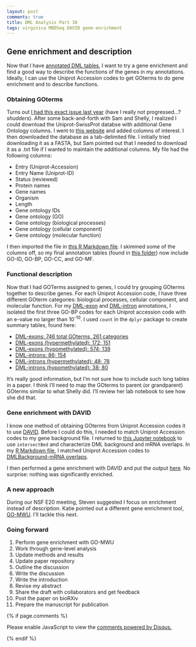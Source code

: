 ```yaml
---
layout: post
comments: true
title: DML Analysis Part 38
tags: virginica MBDSeq DAVID gene-enrichment
---
```


## Gene enrichment and description

Now that I have [annotated DML tables](https://yaaminiv.github.io/DML-Analysis-Part37/), I want to try a gene enrichment and find a good way to describe the functions of the genes in my annotations. Ideally, I can use the Uniprot Accession codes to get GOterms to do gene enrichment and to describe functions.

### Obtaining GOterms

Turns out [I had this exact issue last year](https://github.com/RobertsLab/resources/issues/292) (have I really not progressed…? *shudders*). After some back-and-forth with Sam and Shelly, I realized I could download the Uniprot-SwissProt databse with additional Gene Ontology columns. I went to [this website](https://www.uniprot.org/uniprot/?query=reviewed:yes) and added columns of interest. I then downloaded the database as a tab-delimited file. I initially tried downloading it as a FASTA, but Sam pointed out that I needed to download it as a .txt file if I wanted to maintain the additional columns. My file had the following columns:

- Entry (Uniprot-Accession)
- Entry Name (Uniprot-ID)
- Status (reviewed)
- Protein names
- Gene names
- Organism
- Length
- Gene ontology IDs
- Gene ontology (GO)
- Gene ontology (biological processes)
- Gene ontology (cellular component)
- Gene ontology (molecular function)

I then imported the file in [this R Markdown file](https://github.com/fish546-2018/yaamini-virginica/blob/master/analyses/2018-12-02-Gene-Enrichment-Analysis/2019-02-22-Gene-Enrichment-Analysis.Rmd). I skimmed some of the columns off, so my final annotation tables (found in [this folder](https://github.com/fish546-2018/yaamini-virginica/tree/master/analyses/2018-12-02-Gene-Enrichment-Analysis)) now include GO-ID, GO-BP, GO-CC, and GO-MF.

### Functional description

Now that I had GOTerms assigned to genes, I could try grouping GOterms together to describe genes. For each Uniprot Accession code, I have three different GOterm categories: biological processes, cellular component, and molecular function. For my [DML-exon](https://github.com/fish546-2018/yaamini-virginica/blob/master/analyses/2018-12-02-Gene-Enrichment-Analysis/2019-06-20-DML-Exon-Annotation.csv) and [DML-intron](https://github.com/fish546-2018/yaamini-virginica/blob/master/analyses/2018-12-02-Gene-Enrichment-Analysis/2019-06-20-DML-Intron-Annotation.csv) annotations, I isolated the first three GO-BP codes for each Uniprot accession code with an e-value no larger than 10<sup>-10</sup>. I used `count` in the `dplyr` package to create summary tables, found here:

- [DML-exons: 746 total GOterms, 261 categories](https://github.com/fish546-2018/yaamini-virginica/blob/master/analyses/2018-12-02-Gene-Enrichment-Analysis/2019-06-20-DML-Exon-Annotation-GO-BP-Counts.csv)
- [DML-exons (hypermethylated): 172; 151](https://github.com/fish546-2018/yaamini-virginica/blob/master/analyses/2018-12-02-Gene-Enrichment-Analysis/2019-06-20-DML-Exon-Annotation-Hypermethylated-GO-BP-Counts.csv)
- [DML-exons (hypomethylated): 574; 139](https://github.com/fish546-2018/yaamini-virginica/blob/master/analyses/2018-12-02-Gene-Enrichment-Analysis/2019-06-20-DML-Exon-Annotation-Hypomethylated-GO-BP-Counts.csv)
- [DML-introns: 86; 154](https://github.com/fish546-2018/yaamini-virginica/blob/master/analyses/2018-12-02-Gene-Enrichment-Analysis/2019-06-20-DML-Intron-Annotation-GO-BP-Counts.csv)
- [DML-introns (hypermethylated): 48; 78](https://github.com/fish546-2018/yaamini-virginica/blob/master/analyses/2018-12-02-Gene-Enrichment-Analysis/2019-06-20-DML-Intron-Annotation-Hypermethylated-GO-BP-Counts.csv)
- [DML-introns (hypomethylated): 38; 80](https://github.com/fish546-2018/yaamini-virginica/blob/master/analyses/2018-12-02-Gene-Enrichment-Analysis/2019-06-20-DML-Intron-Annotation-Hypomethylated-GO-BP-Counts.csv)

It’s really good information, but I’m not sure how to include such long tables in a paper. I think I’ll need to map the GOterms to parent (or grandparent) GOterms similar to what Shelly did. I’ll review her lab notebook to see how she did that.

### Gene enrichment with DAVID

I know one method of obtaining GOterms from Uniprot Accession codes it to use [DAVID](https://david.ncifcrf.gov/summary.jsp). Before I could do this, I needed to match Uniprot Accession codes to my gene background file. I returned to [this Jupyter notebook](https://github.com/fish546-2018/yaamini-virginica/blob/master/notebooks/2018-11-01-DML-and-DMR-Analysis.ipynb) to use `intersectBed` and characterize DML background and mRNA overlaps. In my [R Markdown file](https://github.com/fish546-2018/yaamini-virginica/blob/master/analyses/2018-12-02-Gene-Enrichment-Analysis/2019-02-22-Gene-Enrichment-Analysis.Rmd), I matched Uniprot Accession codes to [DMLBackground-mRNA overlaps](https://github.com/fish546-2018/yaamini-virginica/blob/master/analyses/2018-11-01-DML-and-DMR-Analysis/2019-06-20-DMLBackground-mRNA.txt).

I then performed a gene enrichment with DAVID and put the output [here](https://github.com/fish546-2018/yaamini-virginica/tree/master/analyses/2018-12-02-Gene-Enrichment-Analysis/2019-06-20-DAVID-Output). No surprise: nothing was significantly enriched.

### A new approach

During our NSF E20 meeting, Steven suggested I focus on enrichment instead of description. Katie pointed out a different gene enrichment tool, [GO-MWU](https://github.com/z0on/GO_MWU). I'll tackle this next.

### Going forward

1. Perform gene enrichment with GO-MWU
2. Work through gene-level analysis
3. Update methods and results
4. Update paper repository
5. Outline the discussion
6. Write the discussion
7. Write the introduction
8. Revise my abstract
9. Share the draft with collaborators and get feedback
10. Post the paper on bioRXiv
11. Prepare the manuscript for publication

{% if page.comments %}

<div id="disqus_thread"></div>
<script>

/**
*  RECOMMENDED CONFIGURATION VARIABLES: EDIT AND UNCOMMENT THE SECTION BELOW TO INSERT DYNAMIC VALUES FROM YOUR PLATFORM OR CMS.
*  LEARN WHY DEFINING THESE VARIABLES IS IMPORTANT: https://disqus.com/admin/universalcode/#configuration-variables*/
/*
var disqus_config = function () {
this.page.url = PAGE_URL;  // Replace PAGE_URL with your page's canonical URL variable
this.page.identifier = PAGE_IDENTIFIER; // Replace PAGE_IDENTIFIER with your page's unique identifier variable
};
*/
(function() { // DON'T EDIT BELOW THIS LINE
var d = document, s = d.createElement('script');
s.src = 'https://the-responsible-grad-student.disqus.com/embed.js';
s.setAttribute('data-timestamp', +new Date());
(d.head || d.body).appendChild(s);
})();
</script>
<noscript>Please enable JavaScript to view the <a href="https://disqus.com/?ref_noscript">comments powered by Disqus.</a></noscript>

{% endif %}

<script id="dsq-count-scr" src="//the-responsible-grad-student.disqus.com/count.js" async></script>
